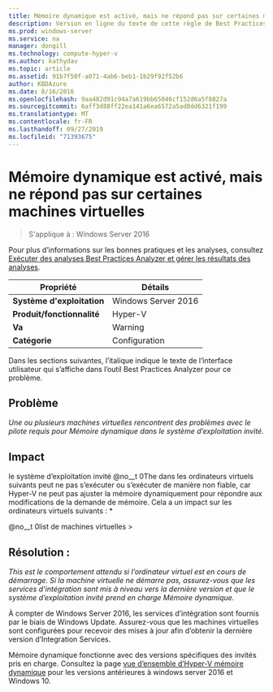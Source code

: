 ```yaml
---
title: Mémoire dynamique est activé, mais ne répond pas sur certaines machines virtuelles
description: Version en ligne du texte de cette règle de Best Practices Analyzer.
ms.prod: windows-server
ms.service: na
manager: dongill
ms.technology: compute-hyper-v
ms.author: kathydav
ms.topic: article
ms.assetid: 91b7f50f-a071-4ab6-beb1-1b29f92f52b6
author: KBDAzure
ms.date: 8/16/2016
ms.openlocfilehash: 9aa482d91c94a7a619bb65046cf152d6a5f8827a
ms.sourcegitcommit: 6aff3d88ff22ea141a6ea6572a5ad8dd6321f199
ms.translationtype: MT
ms.contentlocale: fr-FR
ms.lasthandoff: 09/27/2019
ms.locfileid: "71393675"
---
```

# <a name="dynamic-memory-is-enabled-but-not-responding-on-some-virtual-machines"></a>Mémoire dynamique est activé, mais ne répond pas sur certaines machines virtuelles

>S'applique à : Windows Server 2016

Pour plus d’informations sur les bonnes pratiques et les analyses, consultez [Exécuter des analyses Best Practices Analyzer et gérer les résultats des analyses](https://go.microsoft.com/fwlink/p/?LinkID=223177).  
  
|Propriété|Détails|  
|-|-|  
|**Système d'exploitation**|Windows Server 2016|  
|**Produit/fonctionnalité**|Hyper-V|  
|**Va**|Warning|  
|**Catégorie**|Configuration|  
  
Dans les sections suivantes, l’italique indique le texte de l’interface utilisateur qui s’affiche dans l’outil Best Practices Analyzer pour ce problème.  
  
## <a name="issue"></a>Problème  
*Une ou plusieurs machines virtuelles rencontrent des problèmes avec le pilote requis pour Mémoire dynamique dans le système d’exploitation invité.*  
  
## <a name="impact"></a>Impact  
le système d’exploitation invité @no__t 0The dans les ordinateurs virtuels suivants peut ne pas s’exécuter ou s’exécuter de manière non fiable, car Hyper-V ne peut pas ajuster la mémoire dynamiquement pour répondre aux modifications de la demande de mémoire. Cela a un impact sur les ordinateurs virtuels suivants : *  
  
@no__t 0list de machines virtuelles >  
  
## <a name="resolution"></a>Résolution :  
*This est le comportement attendu si l’ordinateur virtuel est en cours de démarrage. Si la machine virtuelle ne démarre pas, assurez-vous que les services d’intégration sont mis à niveau vers la dernière version et que le système d’exploitation invité prend en charge Mémoire dynamique.*  
  
À compter de Windows Server 2016, les services d’intégration sont fournis par le biais de Windows Update. Assurez-vous que les machines virtuelles sont configurées pour recevoir des mises à jour afin d’obtenir la dernière version d’Integration Services.  
  
Mémoire dynamique fonctionne avec des versions spécifiques des invités pris en charge. Consultez la page [vue d’ensemble d’Hyper-V mémoire dynamique](https://technet.microsoft.com/library/hh831766.aspx) pour les versions antérieures à windows server 2016 et Windows 10.  
  



